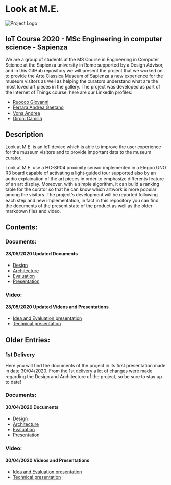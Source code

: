 
# Look at M.E.

![Project Logo](logo.png)

## IoT Course 2020 - MSc Engineering in computer science - Sapienza

We are a group of students at the MS Course in Engineering in Computer Science at the Sapienza university in Rome supported by a Design Advisor, and in this GitHub repository we will present the project that we worked on to provide the Arte Classica Museum of Sapienza a new experience for the museum visitors as well as helping the curators understand what are the most loved art pieces in the gallery.
The project was developed as part of the Internet of Things course, here are our LinkedIn profiles:

- [Ruocco Giovanni](https://www.linkedin.com/in/giovanniruocco07)
- [Ferrara Andrea Gaetano](https://www.linkedin.com/in/andrea-gaetano-ferrara-98a5371a3)
- [Vona Andrea](https://www.linkedin.com/in/andrea-vona-96b832165)
- [Gironi Camilla](https://www.linkedin.com/in/camilla-gironi)

## Description

Look at M.E. is an IoT device which is able to improve the user experience for the museum visitors and to provide important data to the museum curator.

Look at M.E. use a HC-SR04 proximity sensor implemented in a Elegoo UNO R3 board capable of activating a light-guided tour supported also by an audio explaination of the art pieces in order to emphasize differents feature of an art display.
Moreover, with a simple algorithm, it can build a ranking table for the curator so that he can know which artwork is more popular among the visitors.
The project's development will be reported following each step and new implementation, in fact in this repository you can find the documents of the present state of the product as well as the older markdown files and video.

## Contents:

### Documents:

#### 28/05/2020 Updated Documents

- [Design](https://github.com/giovanniruocco/smartmuseum/blob/master/Design.md)
- [Architecture](https://github.com/giovanniruocco/smartmuseum/blob/master/Architecture.md)
- [Evaluation](https://github.com/giovanniruocco/smartmuseum/blob/master/Evaluation.md)
- [Presentation](https://github.com/giovanniruocco/smartmuseum/blob/master/Presentation.pdf)

### Video:

#### 28/05/2020 Updated Videos and Presentations

- [Idea and Evaluation presentation](https://www.youtube.com/watch?v=_c1rHA_vbpU)
- [Technical presentation](https://www.youtube.com/watch?v=XWXVBEEmsI0&feature=youtu.be)

## Older Entries:

### 1st Delivery

Here you will find the documents of the project in its first presentation made in date 30/04/2020.
From the 1st delivery a lot of changes were made regarding the Design and Architecture of the project, so be sure to stay up to date!

### Documents:

#### 30/04/2020 Documents

- [Design](https://github.com/giovanniruocco/smartmuseum/blob/master/Design.md)
- [Architecture](https://github.com/giovanniruocco/smartmuseum/blob/master/Architecture.md)
- [Evaluation](https://github.com/giovanniruocco/smartmuseum/blob/master/Evaluation.md)
- [Presentation](https://github.com/giovanniruocco/smartmuseum/blob/master/Presentation.pdf)

### Video:

#### 30/04/2020 Videos and Presentations

- [Idea and Evaluation presentation](https://www.youtube.com/watch?v=_c1rHA_vbpU)
- [Technical presentation](https://www.youtube.com/watch?v=XWXVBEEmsI0&feature=youtu.be)
